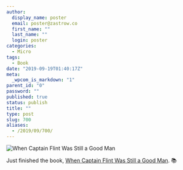 ```yaml
---
author:
  display_name: poster
  email: poster@zastrow.co
  first_name: ""
  last_name: ""
  login: poster
categories:
  - Micro
tags:
  - Book
date: "2019-09-19T01:40:17Z"
meta:
  _wpcom_is_markdown: "1"
parent_id: "0"
password: ""
published: true
status: publish
title: ""
type: post
slug: 700
aliases:
  - /2019/09/700/
---
```

<p><img src="https://i.gr-assets.com/images/S/compressed.photo.goodreads.com/books/1348790220l/12379545.jpg" alt="When Captain Flint Was Still a Good Man" /></p>

<p>Just finished the book, <a href="https://www.goodreads.com/review/show/2974840302?utm_medium=api&amp;utm_source=rss">When Captain Flint Was Still a Good Man</a>. 📚</p>
